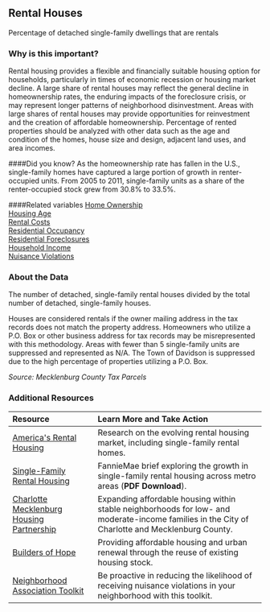 ## Rental Houses
Percentage of detached single-family dwellings that are rentals

### Why is this important?
Rental housing provides a flexible and financially suitable housing option for households, particularly in times of economic recession or housing market decline. A large share of rental houses may reflect the general decline in homeownership rates, the enduring impacts of the foreclosure crisis, or may represent longer patterns of neighborhood disinvestment. Areas with large shares of rental houses may provide opportunities for reinvestment and the creation of affordable homeownership. Percentage of rented properties should be analyzed with other data such as the age and condition of the homes, house size and design, adjacent land uses, and area incomes.

####Did you know?
As the homeownership rate has fallen in the U.S., single-family homes have captured a large portion of growth in renter-occupied units. From 2005 to 2011, single-family units as a share of the renter-occupied stock grew from 30.8% to 33.5%. 

####Related variables
<a href="javascript:void(0)" onclick="model.metricId = 'm29'">Home Ownership</a>  
<a href="javascript:void(0)" onclick="model.metricId = 'm7'">Housing Age</a>  
<a href="javascript:void(0)" onclick="model.metricId = 'm40'">Rental Costs</a>  
<a href="javascript:void(0)" onclick="model.metricId = 'm31'">Residential Occupancy</a>  
<a href="javascript:void(0)" onclick="model.metricId = 'm69'">Residential Foreclosures</a>  
<a href="javascript:void(0)" onclick="model.metricId = 'm37'">Household Income</a>  
<a href="javascript:void(0)" onclick="model.metricId = 'm32'">Nuisance Violations</a>  

### About the Data
The number of detached, single-family rental houses divided by the total number of detached, single-family houses. 

Houses are considered rentals if the owner mailing address in the tax records does not match the property address. Homeowners who utilize a P.O. Box or other business address for tax records may be misrepresented with this methodology. Areas with fewer than 5 single-family units are suppressed and represented as N/A. The Town of Davidson is suppressed due to the high percentage of properties utilizing a P.O. Box. 

_Source: Mecklenburg County Tax Parcels_

### Additional Resources
|Resource | Learn More and Take Action | 
|:--- | :--- |
|[America's Rental Housing](http://www.jchs.harvard.edu/americas-rental-housing) |Research on the evolving rental housing market, including single-family rental homes.
|[Single-Family Rental Housing](http://www.fanniemae.com/resources/file/research/datanotes/pdf/data-note-0312.pdf) |FannieMae brief exploring the growth in single-family rental housing across metro areas (**PDF Download**).
|[Charlotte Mecklenburg Housing Partnership](http://www.cmhp.org)|Expanding affordable housing within stable neighborhoods for low- and moderate-income families in the City of Charlotte and Mecklenburg County. 
|[Builders of Hope](http://www.buildersofhope.org/) |Providing affordable housing and urban renewal through the reuse of existing housing stock.
|[Neighborhood Association Toolkit](http://charmeck.org/city/charlotte/nbs/CodeEnforcement/nuisance/Pages/Toolkits.aspx) |Be proactive in reducing the likelihood of receiving nuisance violations in your neighborhood with this toolkit.